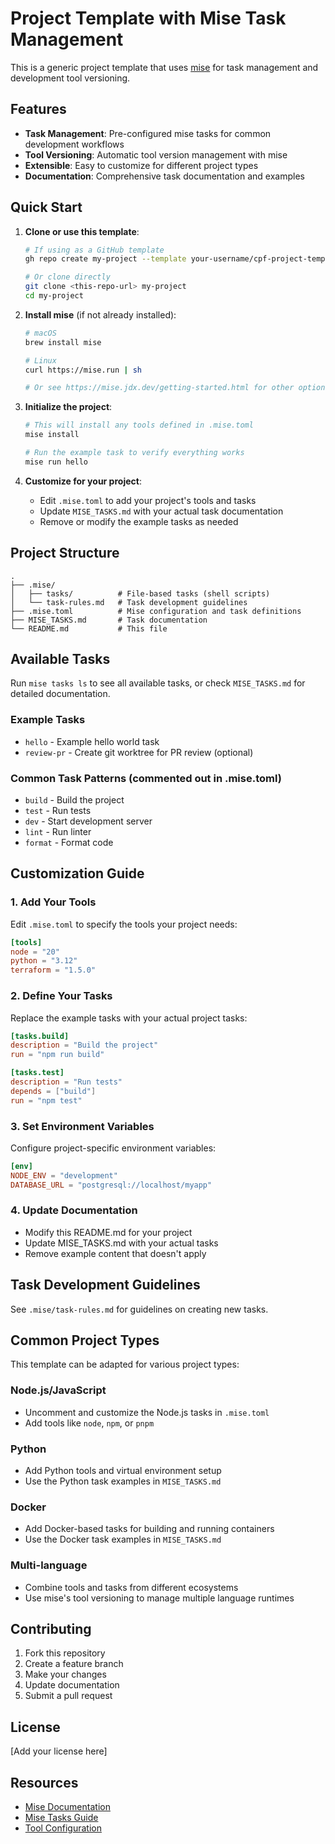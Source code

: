 # Project Template with Mise Task Management

This is a generic project template that uses [mise](https://mise.jdx.dev/) for task management and development tool versioning.

## Features

- **Task Management**: Pre-configured mise tasks for common development workflows
- **Tool Versioning**: Automatic tool version management with mise
- **Extensible**: Easy to customize for different project types
- **Documentation**: Comprehensive task documentation and examples

## Quick Start

1. **Clone or use this template**:
   ```bash
   # If using as a GitHub template
   gh repo create my-project --template your-username/cpf-project-template

   # Or clone directly
   git clone <this-repo-url> my-project
   cd my-project
   ```

2. **Install mise** (if not already installed):
   ```bash
   # macOS
   brew install mise

   # Linux
   curl https://mise.run | sh

   # Or see https://mise.jdx.dev/getting-started.html for other options
   ```

3. **Initialize the project**:
   ```bash
   # This will install any tools defined in .mise.toml
   mise install

   # Run the example task to verify everything works
   mise run hello
   ```

4. **Customize for your project**:
   - Edit `.mise.toml` to add your project's tools and tasks
   - Update `MISE_TASKS.md` with your actual task documentation
   - Remove or modify the example tasks as needed

## Project Structure

```
.
├── .mise/
│   ├── tasks/          # File-based tasks (shell scripts)
│   └── task-rules.md   # Task development guidelines
├── .mise.toml          # Mise configuration and task definitions
├── MISE_TASKS.md       # Task documentation
└── README.md           # This file
```

## Available Tasks

Run `mise tasks ls` to see all available tasks, or check `MISE_TASKS.md` for detailed documentation.

### Example Tasks

- `hello` - Example hello world task
- `review-pr` - Create git worktree for PR review (optional)

### Common Task Patterns (commented out in .mise.toml)

- `build` - Build the project
- `test` - Run tests
- `dev` - Start development server
- `lint` - Run linter
- `format` - Format code

## Customization Guide

### 1. Add Your Tools

Edit `.mise.toml` to specify the tools your project needs:

```toml
[tools]
node = "20"
python = "3.12"
terraform = "1.5.0"
```

### 2. Define Your Tasks

Replace the example tasks with your actual project tasks:

```toml
[tasks.build]
description = "Build the project"
run = "npm run build"

[tasks.test]
description = "Run tests"
depends = ["build"]
run = "npm test"
```

### 3. Set Environment Variables

Configure project-specific environment variables:

```toml
[env]
NODE_ENV = "development"
DATABASE_URL = "postgresql://localhost/myapp"
```

### 4. Update Documentation

- Modify this README.md for your project
- Update MISE_TASKS.md with your actual tasks
- Remove example content that doesn't apply

## Task Development Guidelines

See `.mise/task-rules.md` for guidelines on creating new tasks.

## Common Project Types

This template can be adapted for various project types:

### Node.js/JavaScript
- Uncomment and customize the Node.js tasks in `.mise.toml`
- Add tools like `node`, `npm`, or `pnpm`

### Python
- Add Python tools and virtual environment setup
- Use the Python task examples in `MISE_TASKS.md`

### Docker
- Add Docker-based tasks for building and running containers
- Use the Docker task examples in `MISE_TASKS.md`

### Multi-language
- Combine tools and tasks from different ecosystems
- Use mise's tool versioning to manage multiple language runtimes

## Contributing

1. Fork this repository
2. Create a feature branch
3. Make your changes
4. Update documentation
5. Submit a pull request

## License

[Add your license here]

## Resources

- [Mise Documentation](https://mise.jdx.dev/)
- [Mise Tasks Guide](https://mise.jdx.dev/tasks/)
- [Tool Configuration](https://mise.jdx.dev/configuration.html)
